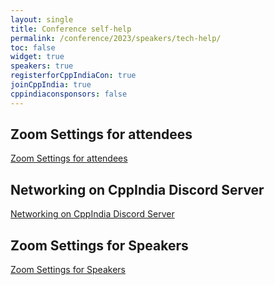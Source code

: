 ```yaml
---
layout: single
title: Conference self-help
permalink: /conference/2023/speakers/tech-help/
toc: false
widget: true
speakers: true
registerforCppIndiaCon: true
joinCppIndia: true
cppindiaconsponsors: false
---
```


## Zoom Settings for attendees
[Zoom Settings for attendees](/conference/2023/speakers/attendee_zoom_setting/)

## Networking on CppIndia Discord Server
[Networking on CppIndia Discord Server](/conference/2023/networking/)

## Zoom Settings for Speakers
[Zoom Settings for Speakers](/conference/2023/speakers/zoom_settings/)